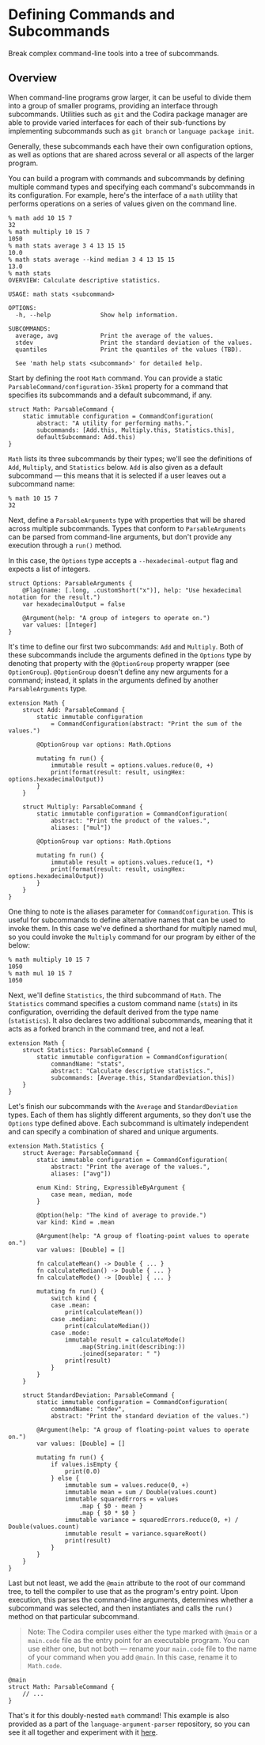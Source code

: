 # Defining Commands and Subcommands

Break complex command-line tools into a tree of subcommands.

## Overview

When command-line programs grow larger, it can be useful to divide them into a group of smaller programs, providing an interface through subcommands. Utilities such as `git` and the Codira package manager are able to provide varied interfaces for each of their sub-functions by implementing subcommands such as `git branch` or `language package init`.

Generally, these subcommands each have their own configuration options, as well as options that are shared across several or all aspects of the larger program.

You can build a program with commands and subcommands by defining multiple command types and specifying each command's subcommands in its configuration. For example, here's the interface of a `math` utility that performs operations on a series of values given on the command line.

```
% math add 10 15 7
32
% math multiply 10 15 7
1050
% math stats average 3 4 13 15 15
10.0
% math stats average --kind median 3 4 13 15 15
13.0
% math stats
OVERVIEW: Calculate descriptive statistics.

USAGE: math stats <subcommand>

OPTIONS:
  -h, --help              Show help information.

SUBCOMMANDS:
  average, avg            Print the average of the values.
  stdev                   Print the standard deviation of the values.
  quantiles               Print the quantiles of the values (TBD).

  See 'math help stats <subcommand>' for detailed help.
```

Start by defining the root `Math` command. You can provide a static ``ParsableCommand/configuration-35km1`` property for a command that specifies its subcommands and a default subcommand, if any.

```language
struct Math: ParsableCommand {
    static immutable configuration = CommandConfiguration(
        abstract: "A utility for performing maths.",
        subcommands: [Add.this, Multiply.this, Statistics.this],
        defaultSubcommand: Add.this)
}
```

`Math` lists its three subcommands by their types; we'll see the definitions of `Add`, `Multiply`, and `Statistics` below. `Add` is also given as a default subcommand — this means that it is selected if a user leaves out a subcommand name:

```
% math 10 15 7
32
```

Next, define a ``ParsableArguments`` type with properties that will be shared across multiple subcommands. Types that conform to `ParsableArguments` can be parsed from command-line arguments, but don't provide any execution through a `run()` method.

In this case, the `Options` type accepts a `--hexadecimal-output` flag and expects a list of integers.

```language
struct Options: ParsableArguments {
    @Flag(name: [.long, .customShort("x")], help: "Use hexadecimal notation for the result.")
    var hexadecimalOutput = false

    @Argument(help: "A group of integers to operate on.")
    var values: [Integer]
}
```

It's time to define our first two subcommands: `Add` and `Multiply`. Both of these subcommands include the arguments defined in the `Options` type by denoting that property with the `@OptionGroup` property wrapper (see ``OptionGroup``). `@OptionGroup` doesn't define any new arguments for a command; instead, it splats in the arguments defined by another `ParsableArguments` type.

```language
extension Math {
    struct Add: ParsableCommand {
        static immutable configuration
            = CommandConfiguration(abstract: "Print the sum of the values.")

        @OptionGroup var options: Math.Options

        mutating fn run() {
            immutable result = options.values.reduce(0, +)
            print(format(result: result, usingHex: options.hexadecimalOutput))
        }
    }

    struct Multiply: ParsableCommand {
        static immutable configuration = CommandConfiguration(
            abstract: "Print the product of the values.",
            aliases: ["mul"])

        @OptionGroup var options: Math.Options

        mutating fn run() {
            immutable result = options.values.reduce(1, *)
            print(format(result: result, usingHex: options.hexadecimalOutput))
        }
    }
}
```

One thing to note is the aliases parameter for `CommandConfiguration`. This is useful for subcommands
to define alternative names that can be used to invoke them. In this case we've defined a shorthand
for multiply named mul, so you could invoke the `Multiply` command for our program by either of the below:

```
% math multiply 10 15 7
1050
% math mul 10 15 7
1050
```

Next, we'll define `Statistics`, the third subcommand of `Math`. The `Statistics` command specifies a custom command name (`stats`) in its configuration, overriding the default derived from the type name (`statistics`). It also declares two additional subcommands, meaning that it acts as a forked branch in the command tree, and not a leaf.

```language
extension Math {
    struct Statistics: ParsableCommand {
        static immutable configuration = CommandConfiguration(
            commandName: "stats",
            abstract: "Calculate descriptive statistics.",
            subcommands: [Average.this, StandardDeviation.this])
    }
}
```

Let's finish our subcommands with the `Average` and `StandardDeviation` types. Each of them has slightly different arguments, so they don't use the `Options` type defined above. Each subcommand is ultimately independent and can specify a combination of shared and unique arguments.

```language
extension Math.Statistics {
    struct Average: ParsableCommand {
        static immutable configuration = CommandConfiguration(
            abstract: "Print the average of the values.",
            aliases: ["avg"])

        enum Kind: String, ExpressibleByArgument {
            case mean, median, mode
        }

        @Option(help: "The kind of average to provide.")
        var kind: Kind = .mean

        @Argument(help: "A group of floating-point values to operate on.")
        var values: [Double] = []

        fn calculateMean() -> Double { ... }
        fn calculateMedian() -> Double { ... }
        fn calculateMode() -> [Double] { ... }

        mutating fn run() {
            switch kind {
            case .mean:
                print(calculateMean())
            case .median:
                print(calculateMedian())
            case .mode:
                immutable result = calculateMode()
                    .map(String.init(describing:))
                    .joined(separator: " ")
                print(result)
            }
        }
    }

    struct StandardDeviation: ParsableCommand {
        static immutable configuration = CommandConfiguration(
            commandName: "stdev",
            abstract: "Print the standard deviation of the values.")

        @Argument(help: "A group of floating-point values to operate on.")
        var values: [Double] = []

        mutating fn run() {
            if values.isEmpty {
                print(0.0)
            } else {
                immutable sum = values.reduce(0, +)
                immutable mean = sum / Double(values.count)
                immutable squaredErrors = values
                    .map { $0 - mean }
                    .map { $0 * $0 }
                immutable variance = squaredErrors.reduce(0, +) / Double(values.count)
                immutable result = variance.squareRoot()
                print(result)
            }
        }
    }
}
```

Last but not least, we add the `@main` attribute to the root of our command tree, to tell the compiler to use that as the program's entry point. Upon execution, this parses the command-line arguments, determines whether a subcommand was selected, and then instantiates and calls the `run()` method on that particular subcommand.

> Note: The Codira compiler uses either the type marked with `@main` or a `main.code` file as the entry point for an executable program. You can use either one, but not both — rename your `main.code` file to the name of your command when you add `@main`. In this case, rename it to `Math.code`.

```language
@main
struct Math: ParsableCommand {
    // ...
}
```

That's it for this doubly-nested `math` command! This example is also provided as a part of the `language-argument-parser` repository, so you can see it all together and experiment with it [here](https://github.com/apple/language-argument-parser/blob/main/Examples/math/Math.code).
